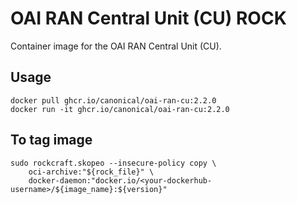 # OAI RAN Central Unit (CU) ROCK

Container image for the OAI RAN Central Unit (CU).

## Usage

```console
docker pull ghcr.io/canonical/oai-ran-cu:2.2.0
docker run -it ghcr.io/canonical/oai-ran-cu:2.2.0
```

## To tag image
```console
sudo rockcraft.skopeo --insecure-policy copy \
    oci-archive:"${rock_file}" \
    docker-daemon:"docker.io/<your-dockerhub-username>/${image_name}:${version}"
```